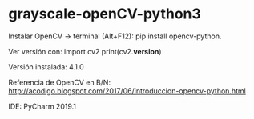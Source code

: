 # grayscale-openCV-python3

Instalar OpenCV → terminal (Alt+F12):  pip install opencv-python.

Ver versión con:
   import cv2
   print(cv2.__version__)

Versión instalada: 4.1.0

Referencia de OpenCV en B/N: http://acodigo.blogspot.com/2017/06/introduccion-opencv-python.html

IDE: PyCharm 2019.1
